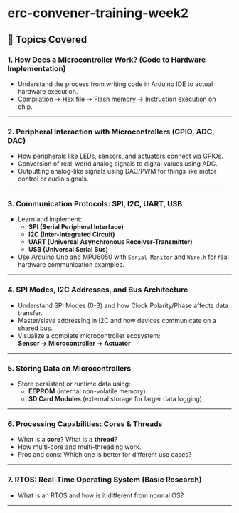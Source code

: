 # erc-convener-training-week2

## 🧠 Topics Covered

### 1. How Does a Microcontroller Work? (Code to Hardware Implementation)
- Understand the process from writing code in Arduino IDE to actual hardware execution.
- Compilation → Hex file → Flash memory → Instruction execution on chip.

---

### 2. Peripheral Interaction with Microcontrollers (GPIO, ADC, DAC)
- How peripherals like LEDs, sensors, and actuators connect via GPIOs.
- Conversion of real-world analog signals to digital values using ADC.
- Outputting analog-like signals using DAC/PWM for things like motor control or audio signals.

---

### 3. Communication Protocols: SPI, I2C, UART, USB
- Learn and implement:
  - **SPI (Serial Peripheral Interface)**
  - **I2C (Inter-Integrated Circuit)**
  - **UART (Universal Asynchronous Receiver-Transmitter)**
  - **USB (Universal Serial Bus)**
- Use Arduino Uno and MPU6050 with `Serial Monitor` and `Wire.h` for real hardware communication examples.

---

### 4. SPI Modes, I2C Addresses, and Bus Architecture
- Understand SPI Modes (0-3) and how Clock Polarity/Phase affects data transfer.
- Master/slave addressing in I2C and how devices communicate on a shared bus.
- Visualize a complete microcontroller ecosystem:  
  **Sensor → Microcontroller → Actuator**

---

### 5. Storing Data on Microcontrollers
- Store persistent or runtime data using:
  - **EEPROM** (internal non-volatile memory)
  - **SD Card Modules** (external storage for larger data logging)

---

### 6. Processing Capabilities: Cores & Threads
- What is a **core**? What is a **thread**?
- How multi-core and multi-threading work.
- Pros and cons: Which one is better for different use cases?

---

### 7. RTOS: Real-Time Operating System (Basic Research)
- What is an RTOS and how is it different from normal OS?
---

